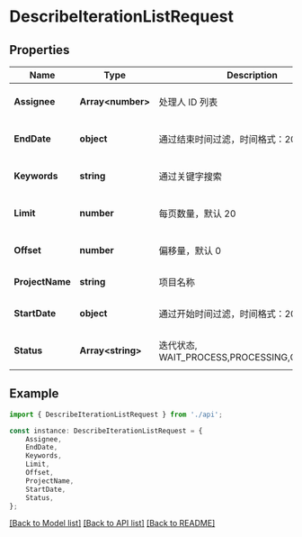 # DescribeIterationListRequest


## Properties

Name | Type | Description | Notes
------------ | ------------- | ------------- | -------------
**Assignee** | **Array&lt;number&gt;** | 处理人 ID 列表 | [optional] [default to undefined]
**EndDate** | **object** | 通过结束时间过滤，时间格式：2020-12-12 | [optional] [default to undefined]
**Keywords** | **string** | 通过关键字搜索 | [optional] [default to undefined]
**Limit** | **number** | 每页数量，默认 20 | [optional] [default to undefined]
**Offset** | **number** | 偏移量，默认 0 | [optional] [default to undefined]
**ProjectName** | **string** | 项目名称 | [default to undefined]
**StartDate** | **object** | 通过开始时间过滤，时间格式：2020-12-12 | [optional] [default to undefined]
**Status** | **Array&lt;string&gt;** | 迭代状态,  WAIT_PROCESS,PROCESSING,COMPLETED | [optional] [default to undefined]

## Example

```typescript
import { DescribeIterationListRequest } from './api';

const instance: DescribeIterationListRequest = {
    Assignee,
    EndDate,
    Keywords,
    Limit,
    Offset,
    ProjectName,
    StartDate,
    Status,
};
```

[[Back to Model list]](../README.md#documentation-for-models) [[Back to API list]](../README.md#documentation-for-api-endpoints) [[Back to README]](../README.md)
